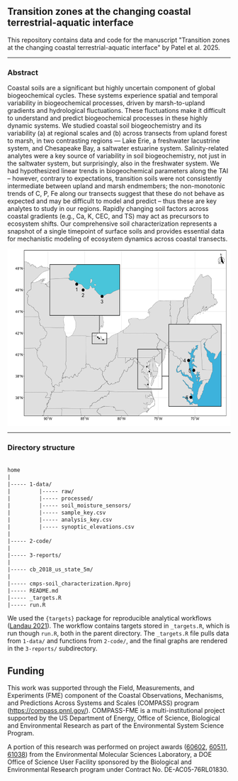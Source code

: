 ## Transition zones at the changing coastal terrestrial-aquatic interface

This repository contains data and code for the manuscript "Transition zones at the changing coastal terrestrial-aquatic interface" by Patel et al. 2025.

---

### Abstract
Coastal soils are a significant but highly uncertain component of global biogeochemical cycles. 
These systems experience spatial and temporal variability in biogeochemical processes, driven by marsh-to-upland gradients and hydrological fluctuations. 
These fluctuations make it difficult to understand and predict biogeochemical processes in these highly dynamic systems. 
We studied coastal soil biogeochemistry and its variability (a) at regional scales and (b) across transects from upland forest to marsh, in two contrasting regions — 
Lake Erie, a freshwater lacustrine system, and Chesapeake Bay, a saltwater estuarine system. 
Salinity-related analytes were a key source of variability in soil biogeochemistry, not just in the saltwater system, but surprisingly, also in the freshwater system. 
We had hypothesized linear trends in biogeochemical parameters along the TAI – 
however, contrary to expectations, transition soils were not consistently intermediate between upland and marsh endmembers; 
the non-monotonic trends of C, P, Fe along our transects suggest that these do not behave as expected and may be difficult to model and predict – 
thus these are key analytes to study in our regions. 
Rapidly changing soil factors across coastal gradients (e.g., Ca, K, CEC, and TS) may act as precursors to ecosystem shifts. 
Our comprehensive soil characterization represents a snapshot of a single timepoint of surface soils and provides essential data for mechanistic modeling of ecosystem dynamics across coastal transects.


<img align = "center" height = "400" src="https://github.com/COMPASS-DOE/cmps-soil_characterization/blob/main/3-reports/manuscript_figures_files/figure-gfm/map-1.png">

---

### Directory structure

```

home
|
|----- 1-data/
|         |----- raw/
|         |----- processed/
|         |----- soil_moisture_sensors/
|         |----- sample_key.csv
|         |----- analysis_key.csv
|         |----- synoptic_elevations.csv
|
|----- 2-code/
|
|----- 3-reports/
|
|----- cb_2018_us_state_5m/
|
|----- cmps-soil_characterization.Rproj
|----- README.md
|----- _targets.R
|----- run.R

```

We used the `{targets}` package for reproducible analytical workflows ([Landau 2021](https://doi.org/10.21105/joss.02959)). 
The workflow contains targets stored in `_targets.R`, which is run though `run.R`, both in the parent directory. 
The `_targets.R` file pulls data from `1-data/` and functions from `2-code/`, and the final graphs are rendered in the `3-reports/` subdirectory. 

## Funding
This work was supported through the Field, Measurements, and Experiments (FME) component of the 
Coastal Observations, Mechanisms, and Predictions Across Systems and Scales (COMPASS) program (https://compass.pnnl.gov/). 
COMPASS-FME is a multi-institutional project supported by the US Department of Energy, Office of Science, Biological and Environmental Research 
as part of the Environmental System Science Program.

A portion of this research was performed on project awards ([60602](10.46936/cpcy.proj.2022.60602/60008672), [60511](10.46936/cpcy.proj.2022.60511/60008517), [61038](10.46936/cont.proj.2023.61038/60012321)) 
from the Environmental Molecular Sciences Laboratory, 
a DOE Office of Science User Facility sponsored by the Biological and Environmental Research program under Contract No. DE-AC05-76RL01830.

